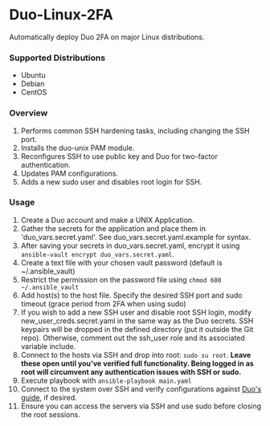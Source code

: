 # Duo-Linux-2FA
Automatically deploy Duo 2FA on major Linux distributions.

### Supported Distributions
 - Ubuntu
 - Debian
 - CentOS

### Overview
 1. Performs common SSH hardening tasks, including changing the SSH port.
 2. Installs the duo-unix PAM module.
 3. Reconfigures SSH to use public key and Duo for two-factor authentication.
 4. Updates PAM configurations.
 5. Adds a new sudo user and disables root login for SSH.

### Usage
 1. Create a Duo account and make a UNIX Application.
 2. Gather the secrets for the application and place them in 'duo_vars.secret.yaml'. See duo_vars.secret.yaml.example for syntax.
 3. After saving your secrets in duo_vars.secret.yaml, encrypt it using `ansible-vault encrypt duo_vars.secret.yaml`.
 4. Create a text file with your chosen vault password (default is ~/.ansible_vault)
 5. Restrict the permission on the password file using `chmod 600 ~/.ansible_vault`
 6. Add host(s) to the host file. Specify the desired SSH port and sudo timeout (grace period from 2FA when using sudo)
 7. If you wish to add a new SSH user and disable root SSH login, modify new_user_creds.secret.yaml in the same way as the Duo secrets. SSH keypairs will be dropped in the defined directory (put it outside the Git repo). Otherwise, comment out the ssh_user role and its associated variable include. 
 8. Connect to the hosts via SSH and drop into root: `sudo su root`. **Leave these open until you've verified full functionality. Being logged in as root will circumvent any authentication issues with SSH or sudo.**
 9. Execute playbook with `ansible-playbook main.yaml`
 10. Connect to the system over SSH and verify configurations against [Duo's guide](https://duo.com/docs/duounix), if desired.
 11. Ensure you can access the servers via SSH and use sudo before closing the root sessions.  
